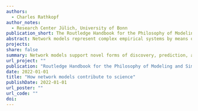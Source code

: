 ```yaml
---
authors:
  - Charles Rathkopf
author_notes:
  - Research Center Jülich, University of Bonn 
publication_short: The Routledge Handbook for the Philosophy of Modeling and Simulation 
abstract: Network models represent complex empirical systems by means of graphs, composed of nothing more than nodes and edges, which themselves lack internal structure. Graphs can be constructed from empirical data, on the basis of simple rules that do not require much theoretical insight into the target system. Moreover, network models do not compress the data they represent. In typical network models, the mapping from data to graph is invertible. For these reasons, network modeling can seem more like a trendy format for data summary than the powerful modeling framework it is sometimes claimed to be. This chapter shows that, despite the apparent simplicity of the graph construction process, network modeling is indeed an inferentially powerful modeling framework that enables novel forms of discovery, prediction, and explanation. Thereafter, the chapter explores the fact that network properties seem to crop up repeatedly, across a wide variety of empirical domains. How surprising is this fact? Does it occur because the relevant empirical domains are intrinsically network-like, or for more pragmatic reasons to do with the way we are disposed to reason about them?
projects:
share: false
summary: Network models support novel forms of discovery, prediction, and explanation. They also raise a philosophical puzzle about unification.     
url_project: ""
publication: "Routledge Handbook for the Philosophy of Modeling and Simulation"
date: 2022-01-01
title: "How network models contribute to science"
publishDate: 2022-01-01
url_poster: ""
url_code: ""
doi: 
---
```

